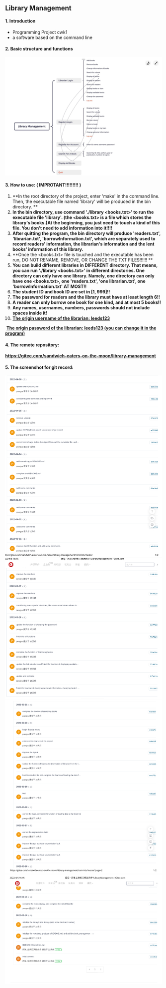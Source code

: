 ## Library Management

#### 1. Introduction

+ Programming Project cwk1
+ a software based on the command line





#### 2. Basic structure and functions

![image-20220404132627200](README.assets/image-20220404132627200.png)





#### 3. How to use:   ( IMPROTANT!!!!!!!!! )

1.  **In the root directory of the project, enter  'make'  in the command line. Then, the executable file named 'library' will be produced in the bin directory. **
2.  **In the bin directory, use command './library <books.txt>' to run the executable file 'library'. (the <books.txt> is a file which stores the library's books.)At the beginning, you just need to touch a kind of this file. You don't need to add information into it!!!!**
3.  **After quitting the program, the bin directory will produce 'readers.txt', 'librarian.txt', 'borrowInformation.txt', which are separately used to record readers' information, the librarian's information and the lent books' information of this library.**
4.  **Once the <books.txt> file is touched and the executable has been run, DO NOT RENAME, REMOVE, OR CHANGE THE TXT FILES!!!!!! **
5.  **You can build different libraries in DIFFERENT directory. That means, you can run './library <books.txt>' in different directories. One directory can only have one library. Namely, one directory can only have one <books.txt>, one 'readers.txt', 'one librarian.txt', one 'borrowInformation.txt' AT MOST!!**
6.  **The student ID and book ID are set in [1, 999]!!**
7.  **The password for readers and the library must have at least length 6!!**
8.  **A reader can only borrow one book for one kind, and at most 5 books!!**
8.  **Any names, usernames, numbers, passwords should not include spaces inside it!**
3.  <u>**The origin username of the librarian: leeds123**</u>

​	   <u>**The origin password of the librarian: leeds123    (you can change it in the program)**</u>





#### 4. The remote repository:

**https://gitee.com/sandwich-eaters-on-the-moon/library-management**



#### 5. The screenshot for git record:

<img src="README.assets/image-20220408161613677.png" alt="image-20220408161613677" style="zoom:80%;" />

<img src="README.assets/image-20220408161749292.png" alt="image-20220408161749292" style="zoom:80%;" />

<img src="README.assets/image-20220405165013184.png" alt="image-20220405165013184" style="zoom:80%;" />

<img src="README.assets/image-20220405165031725.png" alt="image-20220405165031725" style="zoom:80%;" />
